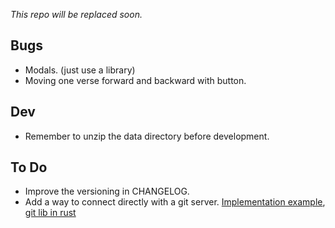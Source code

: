 _This repo will be replaced soon._

## Bugs

- Modals. (just use a library)
- Moving one verse forward and backward with button.

## Dev

- Remember to unzip the data directory before development.

## To Do
- Improve the versioning in CHANGELOG.
- Add a way to connect directly with a git server. [Implementation
  example](https://stackoverflow.com/questions/11771378/ssh-keygen-is-not-recognized-as-an-internal-or-external-command),
  [git lib in rust](https://docs.rs/git2/latest/git2/)
